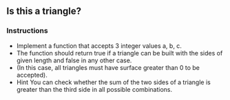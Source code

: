 ## Is this a triangle?
### Instructions
* Implement a function that accepts 3 integer values a, b, c. 
* The function should return true if a triangle can be built with the sides of given length and false in any other case.
* (In this case, all triangles must have surface greater than 0 to be accepted).
* Hint You can check whether the sum of the two sides of a triangle is greater than the third side in all possible combinations.